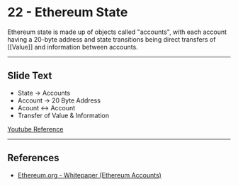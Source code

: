 # 22 - Ethereum State

Ethereum state is made up of objects called "accounts", with each account having a 20-byte address and state transitions being direct transfers of [[Value]] and information between accounts. 

---
## Slide Text
- State -> Accounts
- Account -> 20 Byte Address
- Acount <-> Account
- Transfer of Value & Information

[Youtube Reference](https://youtu.be/zIeBfuXxuWs?t=63)

---
## References
- [Ethereum.org - Whitepaper (Ethereum Accounts)](https://ethereum.org/en/whitepaper/#ethereum-accounts)